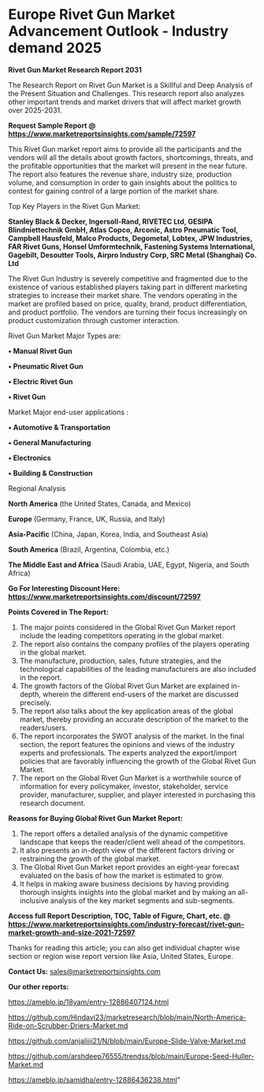 # Europe Rivet Gun Market Advancement Outlook - Industry demand 2025

<strong>Rivet Gun Market Research Report 2031</strong>

The Research Report on Rivet Gun Market is a Skillful and Deep Analysis of the Present Situation and Challenges. This research report also analyzes other important trends and market drivers that will affect market growth over 2025-2031.

<strong>Request Sample Report @ <a href=https://www.marketreportsinsights.com/sample/72597>https://www.marketreportsinsights.com/sample/72597</a></strong>

This Rivet Gun market report aims to provide all the participants and the vendors will all the details about growth factors, shortcomings, threats, and the profitable opportunities that the market will present in the near future. The report also features the revenue share, industry size, production volume, and consumption in order to gain insights about the politics to contest for gaining control of a large portion of the market share.

Top Key Players in the Rivet Gun Market:

<strong>Stanley Black & Decker, Ingersoll-Rand, RIVETEC Ltd, GESIPA Blindniettechnik GmbH, Atlas Copco, Arconic, Astro Pneumatic Tool, Campbell Hausfeld, Malco Products, Degometal, Lobtex, JPW Industries, FAR Rivet Guns, Honsel Umformtechnik, Fastening Systems International, Gagebilt, Desoutter Tools, Airpro Industry Corp, SRC Metal (Shanghai) Co. Ltd</strong>

The Rivet Gun Industry is severely competitive and fragmented due to the existence of various established players taking part in different marketing strategies to increase their market share. The vendors operating in the market are profiled based on price, quality, brand, product differentiation, and product portfolio. The vendors are turning their focus increasingly on product customization through customer interaction.

Rivet Gun Market Major Types are:

<strong>• Manual Rivet Gun

• Pneumatic Rivet Gun

• Electric Rivet Gun

• Rivet Gun</strong>

Market Major end-user applications :

<strong>• Automotive & Transportation

• General Manufacturing

• Electronics

• Building & Construction</strong>

Regional Analysis

</u><strong><b>North America</b></strong> (the United States, Canada, and Mexico)

<strong><b>Europe </b></strong>(Germany, France, UK, Russia, and Italy)

<strong><b>Asia-Pacific</b></strong> (China, Japan, Korea, India, and Southeast Asia)

<strong><b>South America</b></strong> (Brazil, Argentina, Colombia, etc.)

<strong><b>The Middle East and Africa</b></strong> (Saudi Arabia, UAE, Egypt, Nigeria, and South Africa)

<strong>Go For Interesting Discount Here: <a href=https://www.marketreportsinsights.com/discount/72597>https://www.marketreportsinsights.com/discount/72597</a></strong>

<strong>Points Covered in The Report:</strong>
<ol>
  <li>The major points considered in the Global Rivet Gun Market report include the leading competitors operating in the global market.</li>
  <li>The report also contains the company profiles of the players operating in the global market.</li>
  <li>The manufacture, production, sales, future strategies, and the technological capabilities of the leading manufacturers are also included in the report.</li>
  <li>The growth factors of the Global Rivet Gun Market are explained in-depth, wherein the different end-users of the market are discussed precisely.</li>
  <li>The report also talks about the key application areas of the global market, thereby providing an accurate description of the market to the readers/users.</li>
  <li>The report incorporates the SWOT analysis of the market. In the final section, the report features the opinions and views of the industry experts and professionals. The experts analyzed the export/import policies that are favorably influencing the growth of the Global Rivet Gun Market.</li>
  <li>The report on the Global Rivet Gun Market is a worthwhile source of information for every policymaker, investor, stakeholder, service provider, manufacturer, supplier, and player interested in purchasing this research document.</li>
</ol>
<strong>Reasons for Buying Global Rivet Gun Market Report:</strong>

<ol>
  <li>The report offers a detailed analysis of the dynamic competitive landscape that keeps the reader/client well ahead of the competitors.</li>
  <li>It also presents an in-depth view of the different factors driving or restraining the growth of the global market.</li>
  <li>The Global Rivet Gun Market report provides an eight-year forecast evaluated on the basis of how the market is estimated to grow.</li>
  <li>It helps in making aware business decisions by having providing thorough insights insights into the global market and by making an all-inclusive analysis of the key market segments and sub-segments.</li>
</ol>
<strong>Access full Report Description, TOC, Table of Figure, Chart, etc. @ <a href=https://www.marketreportsinsights.com/industry-forecast/rivet-gun-market-growth-and-size-2021-72597>https://www.marketreportsinsights.com/industry-forecast/rivet-gun-market-growth-and-size-2021-72597</a></strong>


Thanks for reading this article; you can also get individual chapter wise section or region wise report version like Asia, United States, Europe.

<strong>Contact Us:</strong>
sales@marketreportsinsights.com

<strong>Our other reports:</strong>

<a href=https://ameblo.jp/18yam/entry-12886407124.html>https://ameblo.jp/18yam/entry-12886407124.html</a>

<a href=https://github.com/Hindavi23/marketresearch/blob/main/North-America-Ride-on-Scrubber-Driers-Market.md>https://github.com/Hindavi23/marketresearch/blob/main/North-America-Ride-on-Scrubber-Driers-Market.md</a>

<a href=https://github.com/anjaliiii21/N/blob/main/Europe-Slide-Valve-Market.md>https://github.com/anjaliiii21/N/blob/main/Europe-Slide-Valve-Market.md</a>

<a href=https://github.com/arshdeep76555/trendss/blob/main/Europe-Seed-Huller-Market.md>https://github.com/arshdeep76555/trendss/blob/main/Europe-Seed-Huller-Market.md</a>

<a href=https://ameblo.jp/samidha/entry-12886436238.html>https://ameblo.jp/samidha/entry-12886436238.html</a>"
